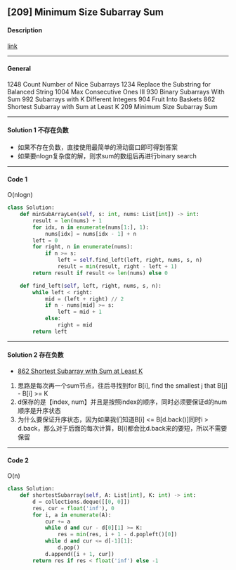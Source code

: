 ## [209] Minimum Size Subarray Sum

#### Description

[link](https://leetcode.com/problems/minimum-size-subarray-sum/)

---

#### General

1248 Count Number of Nice Subarrays
1234 Replace the Substring for Balanced String
1004 Max Consecutive Ones III
930 Binary Subarrays With Sum
992 Subarrays with K Different Integers
904 Fruit Into Baskets
862 Shortest Subarray with Sum at Least K
209 Minimum Size Subarray Sum

---

#### Solution 1 不存在负数

- 如果不存在负数，直接使用最简单的滑动窗口即可得到答案
- 如果要nlogn复杂度的解，则求sum的数组后再进行binary search

---

#### Code 1

O(nlogn)

```python
class Solution:
    def minSubArrayLen(self, s: int, nums: List[int]) -> int:
        result = len(nums) + 1
        for idx, n in enumerate(nums[1:], 1):
            nums[idx] = nums[idx - 1] + n
        left = 0
        for right, n in enumerate(nums):
            if n >= s:
                left = self.find_left(left, right, nums, s, n)
                result = min(result, right - left + 1)
        return result if result <= len(nums) else 0

    def find_left(self, left, right, nums, s, n):
        while left < right:
            mid = (left + right) // 2
            if n - nums[mid] >= s:
                left = mid + 1
            else:
                right = mid
        return left
```

---

#### Solution 2 存在负数

- [862 Shortest Subarray with Sum at Least K](https://leetcode.com/problems/shortest-subarray-with-sum-at-least-k/)

1. 思路是每次再一个sum节点，往后寻找到for B[i], find the smallest j that B[j] - B[i] >= K
2. d保存的是【index, num】并且是按照index的顺序，同时必须要保证d的num顺序是升序状态
3. 为什么要保证升序状态，因为如果我们知道B[i] <= B[d.back()]同时i > d.back，那么对于后面的每次计算，B[i]都会比d.back来的要短，所以不需要保留

---

#### Code 2

O(n)

```python
class Solution:
    def shortestSubarray(self, A: List[int], K: int) -> int:
        d = collections.deque([[0, 0]])
        res, cur = float('inf'), 0
        for i, a in enumerate(A):
            cur += a
            while d and cur - d[0][1] >= K:
                res = min(res, i + 1 - d.popleft()[0])
            while d and cur <= d[-1][1]:
                d.pop()
            d.append([i + 1, cur])
        return res if res < float('inf') else -1
```